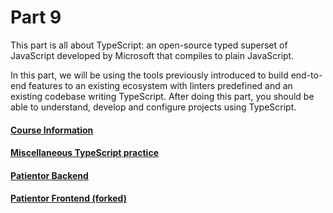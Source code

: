 # Part 9

This part is all about TypeScript: an open-source typed superset of JavaScript developed by Microsoft that compiles to plain JavaScript.

In this part, we will be using the tools previously introduced to build end-to-end features to an existing ecosystem with linters predefined and an existing codebase writing TypeScript. After doing this part, you should be able to understand, develop and configure projects using TypeScript.

#### [Course Information](./courseinfo)

#### [Miscellaneous TypeScript practice](./misc)

#### [Patientor Backend](./patientor-backend)

#### [Patientor Frontend (forked)](./patientor-frontend)

